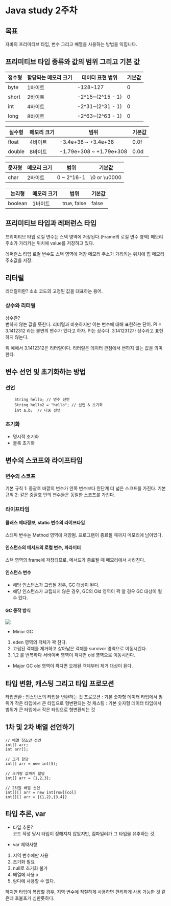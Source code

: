 # Java study 2주차

## 목표 
자바의 프리미티브 타입, 변수 그리고 배열을 사용하는 방법을 익힙니다.


## 프리미티브 타입 종류와 값의 범위 그리고 기본 값

| 정수형   | 할당되는 메모리 크기 | 데이터 표현 범위        | 기본값 |
|-------|-------------|------------------|-----|
| byte  | 1바이트        | -128~127         | 0   |
| short | 2바이트        | -2^15~(2^15 - 1) | 0   |
| int   | 4바이트        | -2^31~(2^31 - 1) | 0   |
| long  | 8바이트        | -2^63~(2^63 - 1) | 0   |

| 실수형    | 메모리 크기 | 범위                      | 기본값  |
|--------|--------|-------------------------|------|
| float  | 4바이트   | -3.4e+38 ~ +3.4e+38     | 0.0f |
| double | 8바이트   | -1.79e+308 ~ +1.79e+308 | 0.0d |

  
| 문자형  | 메모리 크기 | 범위         | 기본값          |
|------|--------|------------|--------------|
| char | 2바이트   | 0 ~ 2^16-1 | \0 or \u0000 |

| 논리형     | 메모리 크기 | 범위          | 기본값   |
|---------|--------|-------------|-------|
| boolean | 1바이트   | true, false | false |

## 프리미티브 타입과 레퍼런스 타입
프리미티브 타입 로컬 변수는 스택 영역에 저장된다.(Frame의 로컬 변수 영역)
메모리 주소가 가리키는 위치에 value를 저장하고 있다.

레퍼런스 타입 로컬 변수도 스택 영역에 저장
메모리 주소가 가리키는 위치에 힙 메모리 주소값을 저장.

## 리터럴
리터럴이란?
소소 코드의 고정된 값을 대표하는 용어.

### 상수와 리터럴
상수란?  
변하지 않는 값을 뜻한다. 리터럴과 비슷하지만 이는 변수에 대해 표현하는 단어.
PI = 3.1412312  라는 불변의 변수가 있다고 하자. PI는 상수다. 3.1412312가 상수라고 표현하지 않는다.

위 예에서 3.1412312은 리터럴이다. 리터럴은 데이터 관점에서 변하지 않는 값을 의미한다.

## 변수 선언 및 초기화하는 방법
### 선언
```
    String hello; // 변수 선언
    String hello2 = "hello"; // 선언 & 초기화
    int a,b;  // 다중 선언
```

### 초기화
* 명시적 초기화
* 블록 초기화
## 변수의 스코프와 라이프타임
### 변수의 스코프
기본 규칙 1: 중괄호 바깥의 변수가 안쪽 변수보다 한단계 더 넓은 스코프를 가진다.
기본 규칙 2: 같은 중괄호 안의 변수들은 동일한 스코프를 가진다.

### 라이프타임
#### 클래스 메타정보, static 변수의 라이프타임
스태틱 변수는 Method 영역에 저장됨.
프로그램이 종료될 때까지 메모리에 남아있다.

#### 인스턴스의 메서드의 로컬 변수, 파라미터
스택 영역의 frame에 저장되므로, 메서드가 종료될 때 메모리에서 사라진다.

#### 인스턴스 변수
* 해당 인스턴스가 고립될 경우, GC 대상이 된다.
* 해당 인스턴스가 고립되지 않은 경우, GC의 Old 영역이 꽉 찰 경우 GC 대상이 될 수 있다.

#### GC 동작 방식
![](https://t1.daumcdn.net/cfile/tistory/2337E84C57EE474A37)
* Minor GC
1. eden 영역의 객체가 꽉 찬다.
2. 고립된 객체를 제거하고 살아남은 객체를 survivor 영역으로 이동시킨다.
3. 1,2 를 반복하다 서바이버 영역이 꽉차면 old 영역으로 이동시킨다.

* Major GC
old 영역이 꽉차면 오래된 객체부터 제거 대상이 된다.

## 타입 변환, 캐스팅 그리고 타입 프로모션
타입변환 : 인스턴스의 타입을 변환하는 것
프로모션 : 기본 숫자형 데이터 타입에서 범위가 작은 타입에서 큰 타입으로 형변환되는 것
캐스팅 : 기본 숫자형 데이터 타입에서 범위가 큰 타입에서 작은 타입으로 형변환되는 것

## 1차 및 2차 배열 선언하기
```
// 배열 참조만 선언
int[] arr; 
int arr[];

// 크기 할당
int[] arr = new int[5];

// 크기랑 값까지 할당
int[] arr = {1,2,3};

// 2차원 배열 선언
int[][] arr = new int[row][col]
int[][] arr = {{1,2},{3,4}}
```

## 타입 추론, var
- 타입 추론?  
코드 작성 당시 타입이 정해지지 않았지만, 컴파일러가 그 타입을 유추하는 것.

- var 제약사항  
1. 지역 변수에만 사용
2. 초기화 필요
3. null로 초기화 불가
4. 배열에 사용 x
5. 람다에 사용할 수 없다.

하지만 타입이 복잡할 경우, 지역 변수에 적절하게 사용하면 편리하게 사용 가능한 것 같은데
호불호가 심한듯하다.



